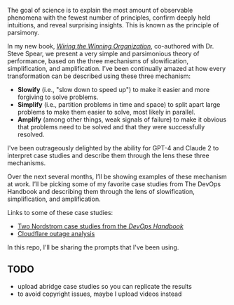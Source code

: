 
The goal of science is to explain the most amount of observable phenomena with the fewest number of principles, confirm deeply held intuitions, and reveal surprising insights. This is known as the principle of parsimony.

In my new book, [_Wiring the Winning Organization_](https://www.amazon.com/Wiring-Winning-Organization-Slowification-Simplification-ebook/dp/B0BY39YKBT/), co-authored with Dr. Steve Spear, 
we present a very simple and parsimonious theory of performance, based on the three mechanisms of slowification, simplification, and amplification. I’ve been continually amazed at how every transformation can be described using these three mechanism:

- **Slowify** (i.e., "slow down to speed up") to make it easier and more forgiving to solve problems.
- **Simplify** (i.e., partition problems in time and space) to split apart large problems to make them easier to solve, most likely in parallel.
- **Amplify** (among other things, weak signals of failure) to make it obvious that problems need to be solved and that they were successfully resolved.

I've been outrageously delighted by the ability for GPT-4 and Claude 2 to interpret case studies and describe them through the lens these three mechanisms.  

Over the next several months, I’ll be showing examples of these mechanism at work. I’ll be picking some of my favorite case studies from The DevOps Handbook and describing them through the lens of slowification, simplification, and amplification.

Links to some of these case studies:

- [Two Nordstrom case studies from the _DevOps Handbook_]( https://itrevolution.com/articles/nordstrom-case-study-from-the-devops-handbook-through-the-lens-of-slowification-simplification-amplification/)
- [Cloudflare outage analysis](https://www.linkedin.com/posts/realgenekim_post-mortem-on-cloudflare-control-plane-and-activity-7126623695489441792-bPCa/)

In this repo, I'll be sharing the prompts that I've been using.

## TODO

- upload abridge case studies so you can replicate the results
- to avoid copyright issues, maybe I upload videos instead